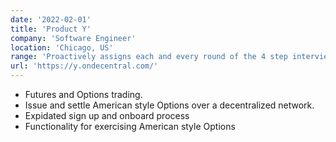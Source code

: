 ```yaml
---
date: '2022-02-01'
title: 'Product Y'
company: 'Software Engineer'
location: 'Chicago, US'
range: 'Proactively assigns each and every round of the 4 step interview process. Finds a time that works best for both parties, knowing talented individuals are going to have busy schedules'
url: 'https://y.ondecentral.com/'
---
```


- Futures and Options trading.
- Issue and settle American style Options over a decentralized network.
- Expidated sign up and onboard process
- Functionality for exercising American style Options
